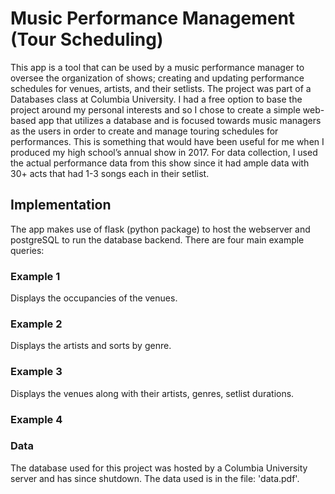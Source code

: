 # Music Performance Management (Tour Scheduling)

This app is a tool that can be used by a music performance manager to oversee the organization of shows; creating and updating performance schedules for venues,  artists, and their setlists. The project was part of a Databases class at Columbia University. I had a free option to base the project around my personal interests and so I chose to create a simple web-based app that utilizes a database and is focused towards music managers as the users in order to create and manage touring schedules for performances. This is something that would have been useful for me when I produced my high school’s annual show in 2017. For data collection, I used the actual performance data from this show since it had ample data with 30+ acts that had 1-3 songs each in their setlist. 

## Implementation
The app makes use of flask (python package) to host the webserver and postgreSQL to run the database backend. There are four main example queries:
### Example 1
Displays the occupancies of the venues.

### Example 2
Displays the artists and sorts by genre.

### Example 3
Displays the venues along with their artists, genres, setlist durations.

### Example 4

### Data
The database used for this project was hosted by a Columbia University server and has since shutdown. The data used is in the file: 'data.pdf'.


